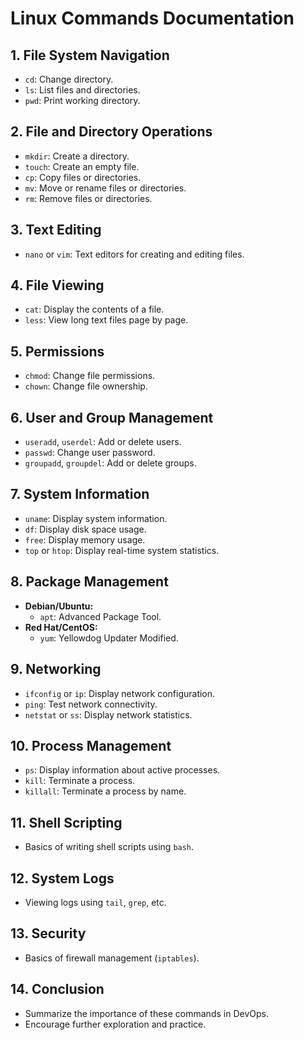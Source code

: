 # Linux Commands Documentation

## 1. File System Navigation
- `cd`: Change directory.
- `ls`: List files and directories.
- `pwd`: Print working directory.

## 2. File and Directory Operations
- `mkdir`: Create a directory.
- `touch`: Create an empty file.
- `cp`: Copy files or directories.
- `mv`: Move or rename files or directories.
- `rm`: Remove files or directories.

## 3. Text Editing
- `nano` or `vim`: Text editors for creating and editing files.

## 4. File Viewing
- `cat`: Display the contents of a file.
- `less`: View long text files page by page.

## 5. Permissions
- `chmod`: Change file permissions.
- `chown`: Change file ownership.

## 6. User and Group Management
- `useradd`, `userdel`: Add or delete users.
- `passwd`: Change user password.
- `groupadd`, `groupdel`: Add or delete groups.

## 7. System Information
- `uname`: Display system information.
- `df`: Display disk space usage.
- `free`: Display memory usage.
- `top` or `htop`: Display real-time system statistics.

## 8. Package Management
- **Debian/Ubuntu:**
  - `apt`: Advanced Package Tool.
- **Red Hat/CentOS:**
  - `yum`: Yellowdog Updater Modified.

## 9. Networking
- `ifconfig` or `ip`: Display network configuration.
- `ping`: Test network connectivity.
- `netstat` or `ss`: Display network statistics.

## 10. Process Management
- `ps`: Display information about active processes.
- `kill`: Terminate a process.
- `killall`: Terminate a process by name.

## 11. Shell Scripting
- Basics of writing shell scripts using `bash`.

## 12. System Logs
- Viewing logs using `tail`, `grep`, etc.

## 13. Security
- Basics of firewall management (`iptables`).

## 14. Conclusion
- Summarize the importance of these commands in DevOps.
- Encourage further exploration and practice.


